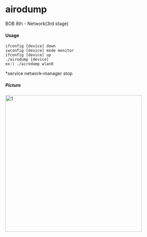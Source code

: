 # airodump
BOB 8th - Network(3rd stage)



#### Usage

```shell
ifconfig [device] down
iwconfig [device] mode monitor
ifconfig [device] up
./airodump [device]
ex:) ./airodump wlan0
```
*service network-manager stop


##### Picture
<img width="428" alt="1" src="https://user-images.githubusercontent.com/50411472/74128569-cbcb8a80-4c20-11ea-9e61-c46540de6178.PNG">


